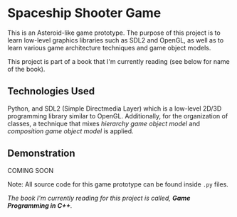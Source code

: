 # Spaceship Shooter Game

This is an Asteroid-like game prototype. The purpose of this project is to learn low-level graphics libraries such as SDL2 and OpenGL, as well as to learn various game architecture techniques and game object models. 

This project is part of a book that I'm currently reading (see below for name of the book).

## Technologies Used

Python, and SDL2 (Simple Directmedia Layer) which is a low-level 2D/3D programming library similar to OpenGL. Additionally, for the organization of classes, a technique that mixes *hierarchy game object model* and *composition game object model* is applied.

## Demonstration

COMING SOON


Note: All source code for this game prototype can be found inside `.py` files.

*The book I'm currently reading for this project is called, **Game Programming in C++**.*
